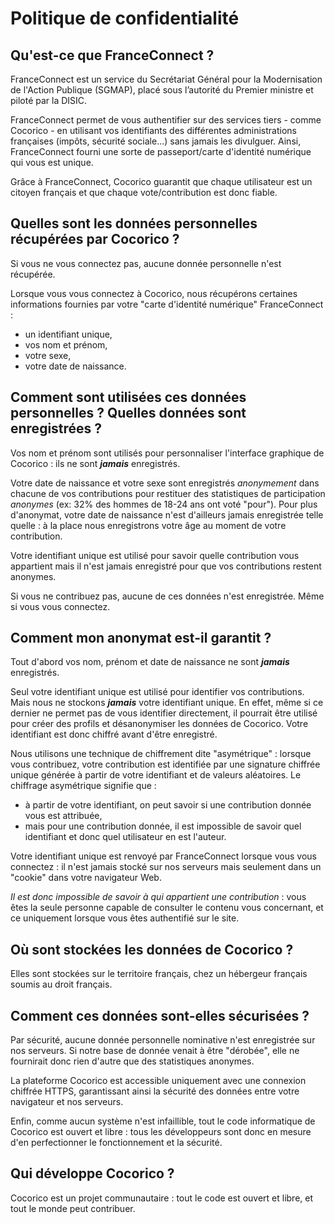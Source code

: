 # Politique de confidentialité

## Qu'est-ce que FranceConnect ?

FranceConnect est un service du Secrétariat Général pour la Modernisation de l'Action Publique (SGMAP), placé sous l’autorité du Premier ministre et piloté par la DISIC.

FranceConnect permet de vous authentifier sur des services tiers - comme Cocorico - en utilisant vos identifiants des différentes administrations françaises (impôts, sécurité sociale...) sans jamais les divulguer. Ainsi, FranceConnect fourni une sorte de passeport/carte d'identité numérique qui vous est unique.

Grâce à FranceConnect, Cocorico guarantit que chaque utilisateur est un citoyen français et que chaque vote/contribution est donc fiable.

## Quelles sont les données personnelles récupérées par Cocorico ?

Si vous ne vous connectez pas, aucune donnée personnelle n'est récupérée.

Lorsque vous vous connectez à Cocorico, nous récupérons certaines informations fournies par votre "carte d'identité numérique" FranceConnect :
- un identifiant unique,
- vos nom et prénom,
- votre sexe,
- votre date de naissance.

## Comment sont utilisées ces données personnelles ? Quelles données sont enregistrées ?

Vos nom et prénom sont utilisés pour personnaliser l'interface graphique de Cocorico : ils ne sont **_jamais_** enregistrés.

Votre date de naissance et votre sexe sont enregistrés _anonymement_ dans chacune de vos contributions pour restituer des statistiques de participation _anonymes_ (ex: 32% des hommes de 18-24 ans ont voté "pour"). Pour plus d'anonymat, votre date de naissance n'est d'ailleurs jamais enregistrée telle quelle : à la place nous enregistrons votre âge au moment de votre contribution.

Votre identifiant unique est utilisé pour savoir quelle contribution vous appartient mais il n'est jamais enregistré pour que vos contributions restent anonymes.

Si vous ne contribuez pas, aucune de ces données n'est enregistrée. Même si vous vous connectez.

## Comment mon anonymat est-il garantit ?

Tout d'abord vos nom, prénom et date de naissance ne sont _**jamais**_ enregistrés.

Seul votre identifiant unique est utilisé pour identifier vos contributions. Mais nous ne stockons _**jamais**_ votre identifiant unique. En effet, même si ce dernier ne permet pas de vous identifier directement, il pourrait être utilisé pour créer des profils et désanonymiser les données de Cocorico. Votre identifiant est donc chiffré avant d'être enregistré.

Nous utilisons une technique de chiffrement dite "asymétrique" : lorsque vous contribuez, votre contribution est identifiée par une signature chiffrée unique générée à partir de votre identifiant et de valeurs aléatoires. Le chiffrage asymétrique signifie que :
- à partir de votre identifiant, on peut savoir si une contribution donnée vous est attribuée,
- mais pour une contribution donnée, il est impossible de savoir quel identifiant et donc quel utilisateur en est l'auteur.

Votre identifiant unique est renvoyé par FranceConnect lorsque vous vous connectez : il n'est jamais stocké sur nos serveurs  mais seulement dans un "cookie" dans votre navigateur Web.

_Il est donc impossible de savoir à qui appartient une contribution_ : vous êtes la seule personne capable de consulter le contenu vous concernant, et ce uniquement lorsque vous êtes authentifié sur le site.

## Où sont stockées les données de Cocorico ?

Elles sont stockées sur le territoire français, chez un hébergeur français soumis au droit français.

## Comment ces données sont-elles sécurisées ?

Par sécurité, aucune donnée personnelle nominative n'est enregistrée sur nos serveurs. Si notre base de donnée venait à être "dérobée", elle ne fournirait donc rien d'autre que des statistiques anonymes.

La plateforme Cocorico est accessible uniquement avec une connexion chiffrée HTTPS, garantissant ainsi la sécurité des données entre votre navigateur et nos serveurs.

Enfin, comme aucun système n'est infaillible, tout le code informatique de Cocorico est ouvert et libre : tous les développeurs sont donc en mesure d'en perfectionner le fonctionnement et la sécurité.

## Qui développe Cocorico ?

Cocorico est un projet communautaire : tout le code est ouvert et libre, et tout le monde peut contribuer.